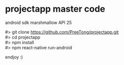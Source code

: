 # projectapp master code 
android sdk marshmallow API 25

#> git clone https://github.com/PreeTong/projectapp.git \
#> cd projectapp\
#> npm install\
#> npm react-native run-android


endjoy :)
